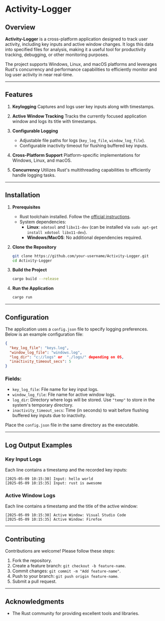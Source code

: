 # Activity-Logger

## Overview

**Activity-Logger** is a cross-platform application designed to track user activity, including key inputs and active window changes. It logs this data into specified files for analysis, making it a useful tool for productivity tracking, debugging, or other monitoring purposes.

The project supports Windows, Linux, and macOS platforms and leverages Rust's concurrency and performance capabilities to efficiently monitor and log user activity in near real-time.

---

## Features

1. **Keylogging**
   Captures and logs user key inputs along with timestamps.

2. **Active Window Tracking**
   Tracks the currently focused application window and logs its title with timestamps.

3. **Configurable Logging**
   - Adjustable file paths for logs (`key_log_file`, `window_log_file`).
   - Configurable inactivity timeout for flushing buffered key inputs.

4. **Cross-Platform Support**
   Platform-specific implementations for Windows, Linux, and macOS.

5. **Concurrency**
   Utilizes Rust's multithreading capabilities to efficiently handle logging tasks.

---

## Installation

1. **Prerequisites**
   - Rust toolchain installed. Follow the [official instructions](https://www.rust-lang.org/tools/install).
   - System dependencies:
     - **Linux**: `xdotool` and `libx11-dev` (can be installed via `sudo apt-get install xdotool libx11-dev`).
     - **Windows/MacOS**: No additional dependencies required.

2. **Clone the Repository**
   ```bash
   git clone https://github.com/your-username/Activity-Logger.git
   cd Activity-Logger
   ```

3. **Build the Project**
   ```bash
   cargo build --release
   ```

4. **Run the Application**
   ```bash
   cargo run
   ```

---

## Configuration

The application uses a `config.json` file to specify logging preferences. Below is an example configuration file:

```json
{
  "key_log_file": "keys.log",
  "window_log_file": "windows.log",
  "log_dir": "c://logs" or  "./logs/" depending on OS,
  "inactivity_timeout_secs": 5
}
```

### Fields:
- `key_log_file`: File name for key input logs.
- `window_log_file`: File name for active window logs.
- `log_dir`: Directory where logs will be stored. Use `"temp"` to store in the system's temporary directory.
- `inactivity_timeout_secs`: Time (in seconds) to wait before flushing buffered key inputs due to inactivity.

Place the `config.json` file in the same directory as the executable.

---

## Log Output Examples

### Key Input Logs
Each line contains a timestamp and the recorded key inputs:

```
[2025-05-09 10:15:30] Input: hello world
[2025-05-09 10:15:35] Input: rust is awesome
```

### Active Window Logs
Each line contains a timestamp and the title of the active window:

```
[2025-05-09 10:15:30] Active Window: Visual Studio Code
[2025-05-09 10:15:35] Active Window: Firefox
```

---

## Contributing

Contributions are welcome! Please follow these steps:

1. Fork the repository.
2. Create a feature branch: `git checkout -b feature-name`.
3. Commit changes: `git commit -m "Add feature-name"`.
4. Push to your branch: `git push origin feature-name`.
5. Submit a pull request.

---

## Acknowledgments

- The Rust community for providing excellent tools and libraries.